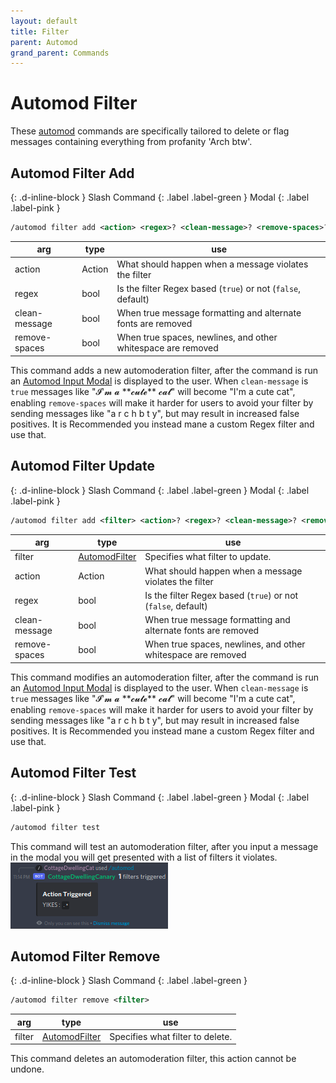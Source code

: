 ```yaml
---
layout: default
title: Filter
parent: Automod
grand_parent: Commands
---
```


# Automod Filter
These [automod](Autmod.md) commands are specifically tailored to delete or flag messages containing everything from profanity 'Arch btw'.

## Automod Filter Add
{: .d-inline-block }
Slash Command
{: .label .label-green }
Modal
{: .label .label-pink }

```xml
/automod filter add <action> <regex>? <clean-message>? <remove-spaces>?
```

| arg           | type   | use                                                              |
|---------------|--------|------------------------------------------------------------------|
| action        | Action | What should happen when a message violates the filter            |
| regex         | bool   | Is the filter Regex based (``true``) or not (``false``, default) |
| clean-message | bool   | When true message formatting and alternate fonts are removed     |
| remove-spaces | bool   | When true spaces, newlines, and other whitespace are removed     |

This command adds a new automoderation filter, after the command is run an [Automod Input Modal](http://tryitands.ee/) is displayed to the user. When ``clean-message`` is ``true`` messages like "𝓘'𝓶 𝓪 \*\*𝓬𝓾𝓽𝓮\*\* 𝓬𝓪𝓽" will become "I'm a cute cat", enabling ``remove-spaces`` will make it harder for users to avoid your filter by sending messages like "a r c h   b t y", but may result in increased false positives. It is Recommended you instead mane a custom Regex filter and use that.

## Automod Filter Update
{: .d-inline-block }
Slash Command
{: .label .label-green }
Modal
{: .label .label-pink }

```xml
/automod filter add <filter> <action>? <regex>? <clean-message>? <remove-spaces>?
```

| arg           | type                                                | use                                                              |
|---------------|-----------------------------------------------------|------------------------------------------------------------------|
| filter        | [AutomodFilter](index.md#autocomplete-option-types) | Specifies what filter to update.                                 |
| action        | Action                                              | What should happen when a message violates the filter            |
| regex         | bool                                                | Is the filter Regex based (``true``) or not (``false``, default) |
| clean-message | bool                                                | When true message formatting and alternate fonts are removed     |
| remove-spaces | bool                                                | When true spaces, newlines, and other whitespace are removed     |

This command modifies an automoderation filter, after the command is run an [Automod Input Modal](http://tryitands.ee/) is displayed to the user. When ``clean-message`` is ``true`` messages like "𝓘'𝓶 𝓪 \*\*𝓬𝓾𝓽𝓮\*\* 𝓬𝓪𝓽" will become "I'm a cute cat", enabling ``remove-spaces`` will make it harder for users to avoid your filter by sending messages like "a r c h   b t y", but may result in increased false positives. It is Recommended you instead mane a custom Regex filter and use that.

## Automod Filter Test
{: .d-inline-block }
Slash Command
{: .label .label-green }
Modal
{: .label .label-pink }

```xml
/automod filter test
```

This command will test an automoderation filter, after you input a message in the modal you will get presented with a list of filters it violates.
![sample command result](images/autmod_test.png)

## Automod Filter Remove
{: .d-inline-block }
Slash Command
{: .label .label-green }

```xml
/automod filter remove <filter>
```

| arg    | type                                                | use                              |
|--------|-----------------------------------------------------|----------------------------------|
| filter | [AutomodFilter](index.md#autocomplete-option-types) | Specifies what filter to delete. |

This command deletes an automoderation filter, this action cannot be undone.
